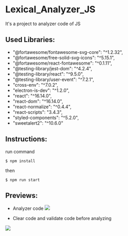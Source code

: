 # Lexical_Analyzer_JS

It's a project to analyzer code of JS

## Used Libraries:

*  "@fortawesome/fontawesome-svg-core": "^1.2.32",
*  "@fortawesome/free-solid-svg-icons": "^5.15.1",
*  "@fortawesome/react-fontawesome": "^0.1.11",
*  "@testing-library/jest-dom": "^4.2.4",
*  "@testing-library/react": "^9.5.0",
*  "@testing-library/user-event": "^7.2.1",
*  "cross-env": "^7.0.2",
*  "electron-is-dev": "^1.2.0",
*  "react": "^16.14.0",
*  "react-dom": "^16.14.0",
*  "react-normalize": "^0.4.4",
*  "react-scripts": "3.4.3",
*  "styled-components": "^5.2.0",
*  "sweetalert2": "^10.6.0"

## Instructions:

run command 

`$ npm install`

then 

`$ npm run start`

## Previews:

* Analyzer code 
![](https://github.com/Luis16Isasi/project_files/blob/master/analizador_lexico/analyzer_code.png)

* Clear code and validate code before analyzing

![](https://github.com/Luis16Isasi/project_files/blob/master/analizador_lexico/clear_code_and_validate_code.gif)